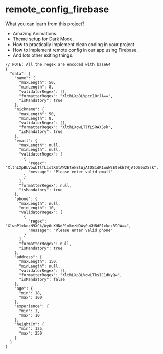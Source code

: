 # remote_config_firebase

What you can learn from this project?
- Amazing Animations.
- Theme setup for Dark Mode.
- How to practically implement clean coding in your project.
- How to implement remote config in our app using Firebase.
- And lots other exiting things.

```
// NOTE: All the regex are encoded with base64
{
  "data": {
    "name": {
      "maxLength": 50,
      "minLength": 8,
      "validatorRegex": [],
      "formatterRegex": "XlthLXpBLVpcc10rJA==",
      "isMandatory": true
    },
    "nickname": {
      "maxLength": 50,
      "minLength": 8,
      "validatorRegex": [],
      "formatterRegex": "XlthLXowLTlfLSRAXSsk",
      "isMandatory": true
    },
    "email": {
      "maxLength": null,
      "minLength": null,
      "validatorRegex": [
        {
          "regex": "XlthLXpBLVowLTlfListXStAW2EtekEtWjAtOS1dK1wuW2EtekEtWjAtOS0uXSsk",
          "message": "Please enter valid email"
        }
      ],
      "formatterRegex": null,
      "isMandatory": true
    },
    "phone": {
      "maxLength": null,
      "minLength": 10,
      "validatorRegex": [
        {
          "regex": "XlwoP1xkezN9XCk/Wy0uXHNdP1xkezN9Wy0uXHNdP1xkezR9JA==",
          "message": "Please enter valid phone"
        }
      ],
      "formatterRegex": null,
      "isMandatory": true
    },
    "address": {
      "maxLength": 150,
      "minLength": null,
      "validatorRegex": [],
      "formatterRegex": "XlthLXpBLVowLTksIC1dKyQ=",
      "isMandatory": false
    },
    "age": {
      "min": 18,
      "max": 100
    },
    "experience": {
      "min": 1,
      "max": 10
    },
    "heightCm": {
      "min": 125,
      "max": 250
    }
  }
}
```



